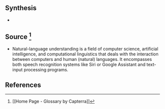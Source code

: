## Synthesis
- 
## Source [^1]
- Natural-language understanding is a field of computer science, artificial intelligence, and computational linguistics that deals with the interaction between computers and human (natural) languages. It encompasses both speech recognition systems like Siri or Google Assistant and text-input processing programs.
## References

[^1]: [[Home Page - Glossary by Capterra]]